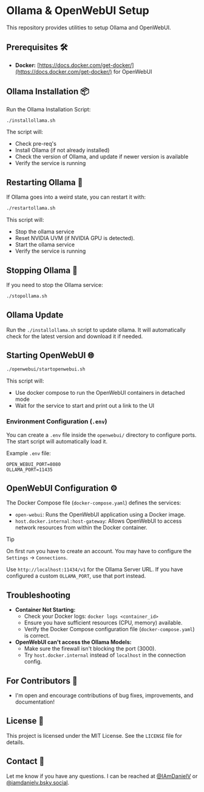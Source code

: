 # Ollama & OpenWebUI Setup

This repository provides utilities to setup Ollama and OpenWebUI.

## Prerequisites 🛠️

* **Docker:** [https://docs.docker.com/get-docker/](https://docs.docker.com/get-docker/) for OpenWebUI

## Ollama Installation 📦

Run the Ollama Installation Script:

```bash
./installollama.sh
```

The script will:

* Check pre-req's
* Install Ollama (if not already installed)
* Check the version of Ollama, and update if newer version is available
* Verify the service is running

## Restarting Ollama 🔄

If Ollama goes into a weird state, you can restart it with:

```bash
./restartollama.sh
```

This script will:

* Stop the ollama service
* Reset NVIDIA UVM (if NVIDIA GPU is detected).
* Start the ollama service
* Verify the service is running

## Stopping Ollama 🛑

If you need to stop the Ollama service:

```bash
./stopollama.sh
```

## Ollama Update

Run the `./installollama.sh` script to update ollama. It will automatically check for the latest version and download it if needed.

## Starting OpenWebUI 🌐

```bash
./openwebui/startopenwebui.sh
```

This script will:

* Use docker compose to run the OpenWebUI containers in detached mode
* Wait for the service to start and print out a link to the UI

### Environment Configuration (`.env`)

You can create a `.env` file inside the `openwebui/` directory to configure ports. The start script will automatically load it.

Example `.env` file:

``` shell
OPEN_WEBUI_PORT=8080
OLLAMA_PORT=11435
```

## OpenWebUI Configuration ⚙️

The Docker Compose file (`docker-compose.yaml`) defines the services:

* `open-webui`:  Runs the OpenWebUI application using a Docker image.
* `host.docker.internal:host-gateway`:  Allows OpenWebUI to access network resources from within the Docker container.

> [!TIP]
> On first run you have to create an account.
> You may have to configure the `Settings` -> `Connections`.
>
> Use `http://localhost:11434/v1` for the Ollama Server URL. If you have configured a custom `OLLAMA_PORT`, use that port instead.

## Troubleshooting

* **Container Not Starting:**
  * Check your Docker logs: `docker logs <container_id>`
  * Ensure you have sufficient resources (CPU, memory) available.
  * Verify the Docker Compose configuration file (`docker-compose.yaml`) is correct.
* **OpenWebUI can't access the Ollama Models:**
  * Make sure the firewall isn't blocking the port (3000).
  * Try `host.docker.internal` instead of `localhost` in the connection config.

## For Contributors 🤝

* I'm open and encourage contributions of bug fixes, improvements, and documentation!

## License 📜

This project is licensed under the MIT License.  See the `LICENSE` file for details.

## Contact 📧

Let me know if you have any questions. I can be reached at [@IAmDanielV](https://twitter.com/IAmDanielV) or [@iamdanielv.bsky.social](https://bsky.app/profile/iamdanielv.bsky.social).

